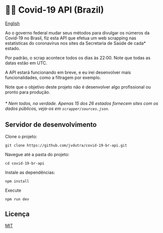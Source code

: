 # 🦠🔰 Covid-19 API (Brazil)
[English](https://github.com/jvdutra/covid-19-br-api/blob/master/README-en-US.md)

Ao o governo federal mudar seus métodos para divulgar os números da Covid-19 no Brasil, fiz esta API que efetua um web scrapping nas estatísticas do coronavírus nos sites da Secretaria de Saúde de cada* estado.

Por padrão, o scrap acontece todos os dias às 22:00. Note que todas as datas estão em UTC.

A API estará funcionando em breve, e eu irei desenvolver mais funcionalidades, como a filtragem por exemplo.

Note que o objetivo deste projeto não é desenvolver algo profissional ou pronto para produção.

###### * Nem todos, na verdade. Apenas 15 dos 26 estados fornecem sites com os dados públicos, veja-os em ``scrapper/sources.json``.

## Servidor de desenvolvimento

Clone o projeto:

```git
git clone https://github.com/jvdutra/covid-19-br-api.git
```

Navegue até a pasta do projeto:

```batch
cd covid-19-br-api
```

Instale as dependências:

```batch
npm install
```

Execute

```batch
npm run dev
```

## Licença
[MIT](https://github.com/jvdutra/covid-19-br-api/blob/master/LICENSE)